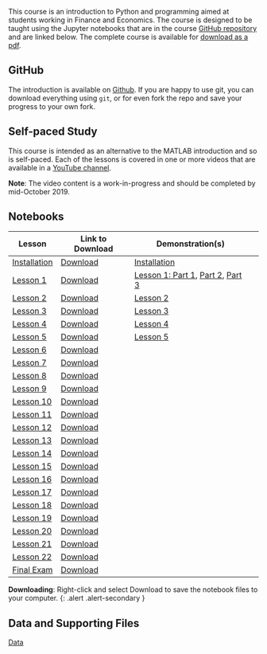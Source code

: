 <!--
.. title: Python Course
.. hidetitle: true
.. slug: course
.. date: 2019-09-03 01:04:08 UTC+01:00
.. tags: 
.. category: 
.. link: 
.. description: 
.. type: text
.. jumbotron: Python Introduction
.. jumbotron_text: An brief introduction targeted at first time users of Python who do not have programming experience.
.. jumbotron_color: #FFE162
-->

This course is an introduction to Python and programming aimed at students working
in Finance and Economics. The course is designed to be taught using the Jupyter notebooks
that are in the course [GitHub repository](https://github.com/bashtage/python-introduction) and
are linked below. The complete course is available for
[download as a pdf](https://github.com/bashtage/python-introduction/raw/master/python-introduction.pdf).

## GitHub

The introduction is available on [Github](https://github.com/bashtage/python-introduction). 
If you are happy to use git, you can download everything
using `git`, or for even fork the repo and save your progress to your own fork.

## Self-paced Study
This course is intended as an alternative to the MATLAB introduction and so
is self-paced.  Each of the lessons is covered in one or more videos that are
available in a [YouTube channel](https://www.youtube.com/playlist?list=PLVR_rJLcetzkqoeuhpIXmG9uQCtSoGBz1).

**Note**: The video content is a work-in-progress and should be completed by mid-October 2019.


## Notebooks

| ﻿Lesson                                               | Link to Download                                          | Demonstration(s)               |                                                   |
|-------------------------------------------------------|-----------------------------------------------------------|--------------------------------|---------------------------------------------------|
| [Installation](/teaching/python/course/installation/) | [Download](https://github.com/bashtage/python-introduction/raw/master/course/introduction/installation.ipynb)  | [Installation](https://youtu.be/CH3IOVGLCAQ)     |                                                   |
| [Lesson 1](/teaching/python/course/lesson-1/)         | [Download](https://github.com/bashtage/python-introduction/raw/master/course/introduction/lesson-1.ipynb)      | [Lesson 1: Part 1](https://youtu.be/dbzmKp8lAIk), [Part 2](https://youtu.be/1DfFJNEfXpY), [Part 3](https://youtu.be/XO_ol7e0er0)    |
| [Lesson 2](/teaching/python/course/lesson-2/)         | [Download](https://github.com/bashtage/python-introduction/raw/master/course/introduction/lesson-2.ipynb)      | [Lesson 2](https://youtu.be/pz3vELkVJT4)          |                                                   |
| [Lesson 3](/teaching/python/course/lesson-3/)         | [Download](https://github.com/bashtage/python-introduction/raw/master/course/introduction/lesson-3.ipynb)      | [Lesson 3](https://youtu.be/xu3O2Q3wS0Y)          |                                                   |
| [Lesson 4](/teaching/python/course/lesson-4/)         | [Download](https://github.com/bashtage/python-introduction/raw/master/course/introduction/lesson-4.ipynb)      | [Lesson 4](https://youtu.be/K4bYsGa4Vcw)          |                                                   |
| [Lesson 5](/teaching/python/course/lesson-5/)         | [Download](https://github.com/bashtage/python-introduction/raw/master/course/introduction/lesson-5.ipynb)      | [Lesson 5](https://youtu.be/TTj_Ll8msts)          |                                                   |
| [Lesson 6](/teaching/python/course/lesson-6/)         | [Download](https://github.com/bashtage/python-introduction/raw/master/course/introduction/lesson-6.ipynb)      |                                                   |                                                   |
| [Lesson 7](/teaching/python/course/lesson-7/)         | [Download](https://github.com/bashtage/python-introduction/raw/master/course/introduction/lesson-7.ipynb)      |                                                   |                                                   |
| [Lesson 8](/teaching/python/course/lesson-8/)         | [Download](https://github.com/bashtage/python-introduction/raw/master/course/introduction/lesson-8.ipynb)      |                                                   |                                                   |
| [Lesson 9](/teaching/python/course/lesson-9/)         | [Download](https://github.com/bashtage/python-introduction/raw/master/course/introduction/lesson-9.ipynb)      |                                                   |                                                   |
| [Lesson 10](/teaching/python/course/lesson-10/)       | [Download](https://github.com/bashtage/python-introduction/raw/master/course/introduction/lesson-10.ipynb)     |                                                   |                                                   |
| [Lesson 11](/teaching/python/course/lesson-11/)       | [Download](https://github.com/bashtage/python-introduction/raw/master/course/introduction/lesson-11.ipynb)     |                                                   |                                                   |
| [Lesson 12](/teaching/python/course/lesson-12/)       | [Download](https://github.com/bashtage/python-introduction/raw/master/course/introduction/lesson-12.ipynb)     |                                                   |                                                   |
| [Lesson 13](/teaching/python/course/lesson-13/)       | [Download](https://github.com/bashtage/python-introduction/raw/master/course/introduction/lesson-13.ipynb)     |                                                   |                                                   |
| [Lesson 14](/teaching/python/course/lesson-14/)       | [Download](https://github.com/bashtage/python-introduction/raw/master/course/introduction/lesson-14.ipynb)     |                                                   |                                                   |
| [Lesson 15](/teaching/python/course/lesson-15/)       | [Download](https://github.com/bashtage/python-introduction/raw/master/course/introduction/lesson-15.ipynb)     |                                                   |                                                   |
| [Lesson 16](/teaching/python/course/lesson-16/)       | [Download](https://github.com/bashtage/python-introduction/raw/master/course/introduction/lesson-16.ipynb)     |                                                   |                                                   |
| [Lesson 17](/teaching/python/course/lesson-17/)       | [Download](https://github.com/bashtage/python-introduction/raw/master/course/introduction/lesson-17.ipynb)     |                                                   |                                                   |
| [Lesson 18](/teaching/python/course/lesson-18/)       | [Download](https://github.com/bashtage/python-introduction/raw/master/course/introduction/lesson-18.ipynb)     |                                                   |                                                   |
| [Lesson 19](/teaching/python/course/lesson-19/)       | [Download](https://github.com/bashtage/python-introduction/raw/master/course/introduction/lesson-19.ipynb)     |                                                   |                                                   |
| [Lesson 20](/teaching/python/course/lesson-20/)       | [Download](https://github.com/bashtage/python-introduction/raw/master/course/introduction/lesson-20.ipynb)     |                                                   |                                                   |
| [Lesson 21](/teaching/python/course/lesson-21/)       | [Download](https://github.com/bashtage/python-introduction/raw/master/course/introduction/lesson-21.ipynb)     |                                                   |                                                   |
| [Lesson 22](/teaching/python/course/lesson-22/)       | [Download](https://github.com/bashtage/python-introduction/raw/master/course/introduction/lesson-22.ipynb)     |                                                   |                                                   |
| [Final Exam](/teaching/python/course/final-exam/)       | [Download](https://github.com/bashtage/python-introduction/raw/master/course/introduction/final-exam.ipynb)     |                                                |                                                   |

**Downloading**: Right-click and select Download to save the notebook files to your computer.
{: .alert .alert-secondary }


## Data and Supporting Files
[Data](/files/teaching/python/course/data.zip) <i class="primary far fa-file-archive"></i>
